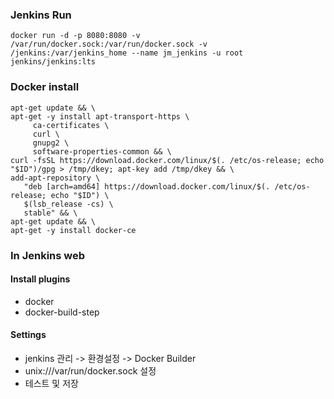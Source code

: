 ### Jenkins Run
```Shell
docker run -d -p 8080:8080 -v /var/run/docker.sock:/var/run/docker.sock -v /jenkins:/var/jenkins_home --name jm_jenkins -u root jenkins/jenkins:lts
```

### Docker install
```Shell
apt-get update && \
apt-get -y install apt-transport-https \
     ca-certificates \
     curl \
     gnupg2 \
     software-properties-common && \
curl -fsSL https://download.docker.com/linux/$(. /etc/os-release; echo "$ID")/gpg > /tmp/dkey; apt-key add /tmp/dkey && \
add-apt-repository \
   "deb [arch=amd64] https://download.docker.com/linux/$(. /etc/os-release; echo "$ID") \
   $(lsb_release -cs) \
   stable" && \
apt-get update && \
apt-get -y install docker-ce
```

### In Jenkins web
#### Install plugins
* docker
* docker-build-step

#### Settings
*  jenkins 관리 -> 환경설정 -> Docker Builder
*  unix:///var/run/docker.sock 설정
*  테스트 및 저장

